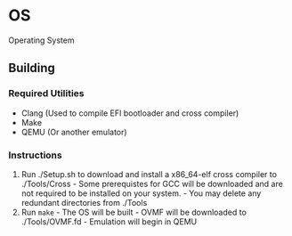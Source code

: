 # OS
Operating System

## Building
### Required Utilities
- Clang (Used to compile EFI bootloader and cross compiler)
- Make
- QEMU (Or another emulator)

### Instructions
1. Run ./Setup.sh to download and install a x86_64-elf cross compiler to ./Tools/Cross
		- Some prerequistes for GCC will be downloaded and are not required to be installed on your system.
		- You may delete any redundant directories from ./Tools
2. Run `make`
		- The OS will be built
		- OVMF will be downloaded to ./Tools/OVMF.fd
		- Emulation will begin in QEMU
